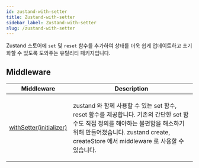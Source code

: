 ```yaml
---
id: zustand-with-setter
title: Zustand-with-setter
sidebar_label: Zustand-with-setter
slug: /zustand-with-setter
---
```






Zustand 스토어에 `set` 및 `reset` 함수를 추가하여 상태를 더욱 쉽게 업데이트하고 초기화할 수 있도록 도와주는 유틸리티 패키지입니다.




## Middleware

<table>
<thead>
<tr>
<th>Middleware</th>
<th>Description</th>
</tr>
</thead>
<tbody>
<tr><td>

[withSetter(initializer)](./zustand-with-setter.withsetter)

</td>


<td>

zustand 와 함께 사용할 수 있는 set 함수, reset 함수를 제공합니다. 기존의 간단한 set 함수도 직접 정의를 해야하는 불편함을 해소하기 위해 만들어졌습니다. zustand create, createStore 에서 middleware 로 사용할 수 있습니다.

</td></tr>
</tbody>
</table>

